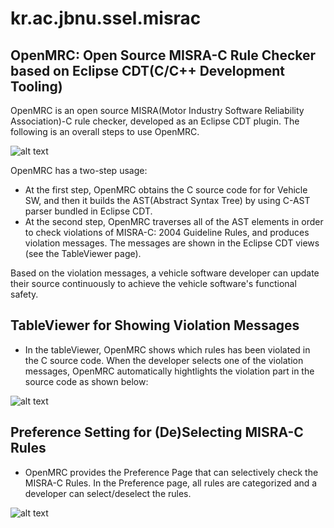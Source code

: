 # kr.ac.jbnu.ssel.misrac
## OpenMRC: Open Source MISRA-C Rule Checker based on Eclipse CDT(C/C++ Development Tooling)
OpenMRC is an open source MISRA(Motor Industry Software Reliability Association)-C rule checker, developed as an Eclipse CDT plugin. 
The following is an overall steps to use OpenMRC. 

![alt text](https://github.com/stkim123/kr.ac.jbnu.ssel.misrac/blob/master/ScreenShot1.PNG)

OpenMRC has a two-step usage:
- At the first step, OpenMRC obtains the C source code for for Vehicle SW, and then it builds the AST(Abstract Syntax Tree) by using C-AST parser bundled in Eclipse CDT.
- At the second step, OpenMRC traverses all of the AST elements in order to check violations of MISRA-C: 2004 Guideline Rules, and produces violation messages. The messages are shown in the Eclipse CDT views (see the TableViewer page).

Based on the violation messages, a vehicle software developer can update their source continuously to achieve the vehicle software's functional safety. 

## TableViewer for Showing Violation Messages
- In the tableViewer, OpenMRC shows which rules has been violated in the C source code. When the developer selects one of the violation messages, OpenMRC automatically hightlights the violation part in the source code as shown below: 

![alt text](https://github.com/stkim123/kr.ac.jbnu.ssel.misrac/blob/master/ScreenShot3.PNG)

## Preference Setting for (De)Selecting MISRA-C Rules
- OpenMRC provides the Preference Page that can selectively check the MISRA-C Rules. In the Preference page, all rules are categorized and a developer can select/deselect the rules. 

![alt text](https://github.com/stkim123/kr.ac.jbnu.ssel.misrac/blob/master/ScreenShot2%20.PNG)

